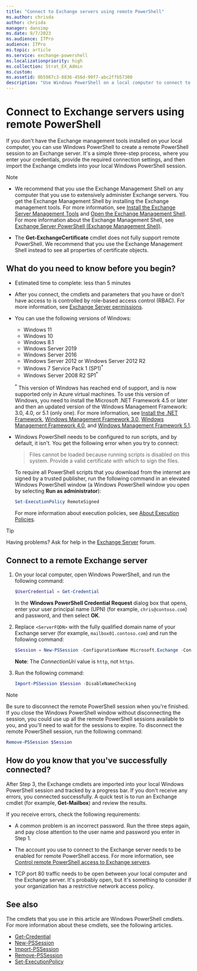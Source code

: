 ```yaml
---
title: "Connect to Exchange servers using remote PowerShell"
ms.author: chrisda
author: chrisda
manager: dansimp
ms.date: 9/7/2023
ms.audience: ITPro
audience: ITPro
ms.topic: article
ms.service: exchange-powershell
ms.localizationpriority: high
ms.collection: Strat_EX_Admin
ms.custom:
ms.assetid: 0b5987c3-8836-456d-99f7-abc2ffb57300
description: "Use Windows PowerShell on a local computer to connect to an Exchange Server."
---
```


# Connect to Exchange servers using remote PowerShell

If you don't have the Exchange management tools installed on your local computer, you can use Windows PowerShell to create a remote PowerShell session to an Exchange server. It's a simple three-step process, where you enter your credentials, provide the required connection settings, and then import the Exchange cmdlets into your local Windows PowerShell session.

> [!NOTE]
>
> - We recommend that you use the Exchange Management Shell on any computer that you use to extensively administer Exchange servers. You get the Exchange Management Shell by installing the Exchange management tools. For more information, see [Install the Exchange Server Management Tools](/Exchange/plan-and-deploy/post-installation-tasks/install-management-tools) and [Open the Exchange Management Shell](open-the-exchange-management-shell.md). For more information about the Exchange Management Shell, see [Exchange Server PowerShell (Exchange Management Shell)](exchange-management-shell.md).
>
> - The **Get-ExchangeCertificate** cmdlet does not fully support remote PowerShell. We recommend that you use the Exchange Management Shell instead to see all properties of certificate objects.

## What do you need to know before you begin?

- Estimated time to complete: less than 5 minutes

- After you connect, the cmdlets and parameters that you have or don't have access to is controlled by role-based access control (RBAC). For more information, see [Exchange Server permissions](/exchange/permissions/permissions).

- You can use the following versions of Windows:
  - Windows 11
  - Windows 10
  - Windows 8.1
  - Windows Server 2019
  - Windows Server 2016
  - Windows Server 2012 or Windows Server 2012 R2
  - Windows 7 Service Pack 1 (SP1)<sup>*</sup>
  - Windows Server 2008 R2 SP1<sup>*</sup>

  <sup>\*</sup> This version of Windows has reached end of support, and is now supported only in Azure virtual machines. To use this version of Windows, you need to install the Microsoft .NET Framework 4.5 or later and then an updated version of the Windows Management Framework: 3.0, 4.0, or 5.1 (only one). For more information, see [Install the .NET Framework](/dotnet/framework/install/on-windows-7), [Windows Management Framework 3.0](https://aka.ms/wmf3download), [Windows Management Framework 4.0](https://aka.ms/wmf4download), and [Windows Management Framework 5.1](https://aka.ms/wmf5download).

- Windows PowerShell needs to be configured to run scripts, and by default, it isn't. You get the following error when you try to connect:

  > Files cannot be loaded because running scripts is disabled on this system. Provide a valid certificate with which to sign the files.

  To require all PowerShell scripts that you download from the internet are signed by a trusted publisher, run the following command in an elevated Windows PowerShell window (a Windows PowerShell window you open by selecting **Run as administrator**):

  ```powershell
  Set-ExecutionPolicy RemoteSigned
  ```

  For more information about execution policies, see [About Execution Policies](/powershell/module/microsoft.powershell.core/about/about_execution_policies).

> [!TIP]
> Having problems? Ask for help in the [Exchange Server](https://go.microsoft.com/fwlink/p/?linkId=60612) forum.

## Connect to a remote Exchange server

1. On your local computer, open Windows PowerShell, and run the following command:

   ```powershell
   $UserCredential = Get-Credential
   ```

   In the **Windows PowerShell Credential Request** dialog box that opens, enter your user principal name (UPN) (for example, `chris@contoso.com`) and password, and then select **OK**.

2. Replace `<ServerFQDN>` with the fully qualified domain name of your Exchange server (for example, `mailbox01.contoso.com`) and run the following command:

   ```powershell
   $Session = New-PSSession -ConfigurationName Microsoft.Exchange -ConnectionUri http://<ServerFQDN>/PowerShell/ -Authentication Kerberos -Credential $UserCredential
   ```

      **Note**: The _ConnectionUri_ value is `http`, not `https`.

3. Run the following command:

   ```powershell
   Import-PSSession $Session -DisableNameChecking
   ```

> [!NOTE]
> Be sure to disconnect the remote PowerShell session when you're finished. If you close the Windows PowerShell window without disconnecting the session, you could use up all the remote PowerShell sessions available to you, and you'll need to wait for the sessions to expire. To disconnect the remote PowerShell session, run the following command:

```powershell
Remove-PSSession $Session
```

## How do you know that you've successfully connected?

After Step 3, the Exchange cmdlets are imported into your local Windows PowerShell session and tracked by a progress bar. If you don't receive any errors, you connected successfully. A quick test is to run an Exchange cmdlet (for example, **Get-Mailbox**) and review the results.

If you receive errors, check the following requirements:

- A common problem is an incorrect password. Run the three steps again, and pay close attention to the user name and password you enter in Step 1.

- The account you use to connect to the Exchange server needs to be enabled for remote PowerShell access. For more information, see [Control remote PowerShell access to Exchange servers](control-remote-powershell-access-to-exchange-servers.md).

- TCP port 80 traffic needs to be open between your local computer and the Exchange server. It's probably open, but it's something to consider if your organization has a restrictive network access policy.

## See also

The cmdlets that you use in this article are Windows PowerShell cmdlets. For more information about these cmdlets, see the following articles.

- [Get-Credential](/powershell/module/microsoft.powershell.security/get-credential)
- [New-PSSession](/powershell/module/microsoft.powershell.core/new-pssession)
- [Import-PSSession](/powershell/module/microsoft.powershell.utility/import-pssession)
- [Remove-PSSession](/powershell/module/microsoft.powershell.core/remove-pssession)
- [Set-ExecutionPolicy](/powershell/module/microsoft.powershell.security/set-executionpolicy)
